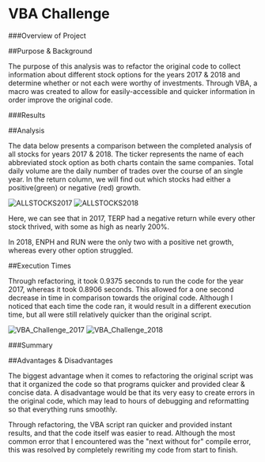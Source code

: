 # VBA Challenge

###Overview of Project

##Purpose & Background

The purpose of this analysis was to refactor the original code to collect information about different stock options for the years 2017 & 2018 and determine whether or not each were worthy of investments. Through VBA, a macro was created to allow for easily-accessible and quicker information in order improve the original code.

###Results

##Analysis

The data below presents a comparison between the completed analysis of all stocks for years 2017 & 2018. The ticker represents the name of each abbreviated stock option as both charts contain the same companies. Total daily volume are the daily number of trades over the course of an single year. In the return column, we will find out which stocks had either a positive(green) or negative (red) growth.

![ALLSTOCKS2017](https://user-images.githubusercontent.com/102638461/163917504-21c2313f-570f-43ef-8726-43c5a391d690.png)
![ALLSTOCKS2018](https://user-images.githubusercontent.com/102638461/163917510-216da067-1e25-4975-b7bd-984b58af70f4.png)

Here, we can see that in 2017, TERP had a negative return while every other stock thrived, with some as high as nearly 200%.


In 2018, ENPH and RUN were the only two with a positive net growth, whereas every other option struggled.


##Execution Times

Through refactoring, it took 0.9375 seconds to run the code for the year 2017, whereas it took 0.8906 seconds. This allowed for a one second decrease in time in comparison towards the original code. Although I noticed that each time the code ran, it would result in a different execution time, but all were still relatively quicker than the original script.

![VBA_Challenge_2017](https://user-images.githubusercontent.com/102638461/163917542-4e08cb6e-ff6a-487f-a81f-08fb0f6906a5.png)
![VBA_Challenge_2018](https://user-images.githubusercontent.com/102638461/163917555-bb36ecff-5aa4-48f1-bfb3-a7b7ee1a62ce.png)


###Summary

##Advantages & Disadvantages

The biggest advantage when it comes to refactoring the original script was that it organized the code so that programs quicker and provided clear & concise data. A disadvantage would be that its very easy to create errors in the original code, which may lead to hours of debugging and reformatting so that everything runs smoothly.

Through refactoring, the VBA script ran quicker and provided instant results, and that the code itself was easier to read. Although the most common error that I encountered was the "next without for" compile error, this was resolved by completely rewriting my code from start to finish.


